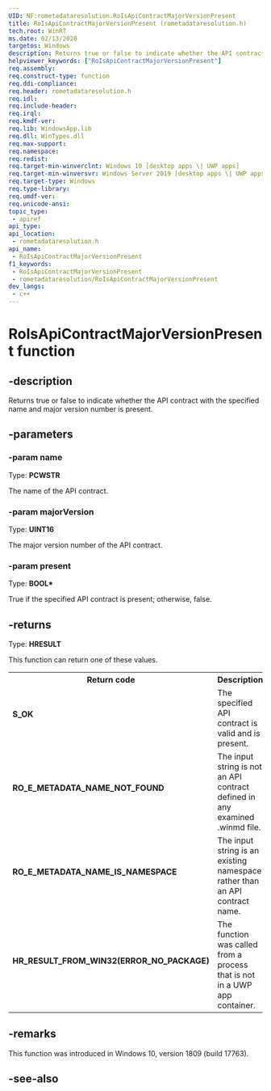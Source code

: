 ```yaml
---
UID: NF:rometadataresolution.RoIsApiContractMajorVersionPresent
title: RoIsApiContractMajorVersionPresent (rometadataresolution.h)
tech.root: WinRT
ms.date: 02/13/2020
targetos: Windows
description: Returns true or false to indicate whether the API contract with the specified name and major version number is present.
helpviewer_keywords: ["RoIsApiContractMajorVersionPresent"]
req.assembly: 
req.construct-type: function
req.ddi-compliance: 
req.header: rometadataresolution.h
req.idl: 
req.include-header: 
req.irql: 
req.kmdf-ver: 
req.lib: WindowsApp.lib
req.dll: WinTypes.dll
req.max-support: 
req.namespace: 
req.redist: 
req.target-min-winverclnt: Windows 10 [desktop apps \| UWP apps]
req.target-min-winversvr: Windows Server 2019 [desktop apps \| UWP apps]
req.target-type: Windows
req.type-library: 
req.umdf-ver: 
req.unicode-ansi: 
topic_type:
 - apiref
api_type:
api_location:
 - rometadataresolution.h
api_name:
 - RoIsApiContractMajorVersionPresent
f1_keywords:
 - RoIsApiContractMajorVersionPresent
 - rometadataresolution/RoIsApiContractMajorVersionPresent
dev_langs:
 - c++
---
```


# RoIsApiContractMajorVersionPresent function


## -description

Returns true or false to indicate whether the API contract with the specified name and major version number is present.

## -parameters

### -param name

Type: <b>PCWSTR</b>

The name of the API contract.

### -param majorVersion

Type: <b>UINT16</b>

The major version number of the API contract.

### -param present

Type: <b>BOOL*</b>

True if the specified API contract is present; otherwise, false.

## -returns

Type: <b>HRESULT</b>

This function can return one of these values.

<table>
<tr>
<th>Return code</th>
<th>Description</th>
</tr>
<tr>
<td width="40%">
<dl>
<dt><b>S_OK</b></dt>
</dl>
</td>
<td width="60%">
The specified API contract is valid and is present.
</td>
</tr>
<tr>
<td width="40%">
<dl>
<dt><b>RO_E_METADATA_NAME_NOT_FOUND</b></dt>
</dl>
</td>
<td width="60%">
The input string is not an API contract defined in any examined .winmd file.
</td>
</tr>
<tr>
<td width="40%">
<dl>
<dt><b>RO_E_METADATA_NAME_IS_NAMESPACE</b></dt>
</dl>
</td>
<td width="60%">
The input string is an existing namespace rather than an API contract name.
</td>
</tr>
<tr>
<td width="40%">
<dl>
<dt><b>HR_RESULT_FROM_WIN32(ERROR_NO_PACKAGE)</b></dt>
</dl>
</td>
<td width="60%">
The function was called from a process that is not in a UWP app container.
</td>
</tr>
</table>

## -remarks

This function was introduced in Windows 10, version 1809 (build 17763).

## -see-also

